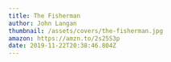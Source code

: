 ```yaml
---
title: The Fisherman
author: John Langan
thumbnail: /assets/covers/the-fisherman.jpg
amazon: https://amzn.to/2s25S3p
date: 2019-11-22T20:38:46.804Z
---
```

